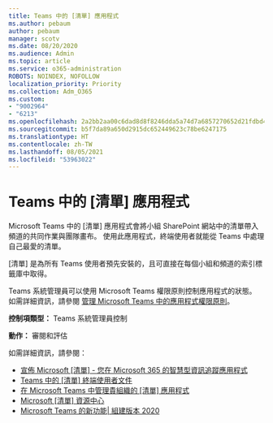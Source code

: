 ```yaml
---
title: Teams 中的 [清單] 應用程式
ms.author: pebaum
author: pebaum
manager: scotv
ms.date: 08/20/2020
ms.audience: Admin
ms.topic: article
ms.service: o365-administration
ROBOTS: NOINDEX, NOFOLLOW
localization_priority: Priority
ms.collection: Adm_O365
ms.custom:
- "9002964"
- "6213"
ms.openlocfilehash: 2a2bb2aa00c6dad8d8f8246dda5a74d7a6857270652d21fdbd4eb0a891dac0ca
ms.sourcegitcommit: b5f7da89a650d2915dc652449623c78be6247175
ms.translationtype: HT
ms.contentlocale: zh-TW
ms.lasthandoff: 08/05/2021
ms.locfileid: "53963022"
---
```

# <a name="lists-app-in-teams"></a>Teams 中的 [清單] 應用程式

Microsoft Teams 中的 [清單] 應用程式會將小組 SharePoint 網站中的清單帶入頻道的共同作業與團隊畫布。 使用此應用程式，終端使用者就能從 Teams 中處理自己最愛的清單。

[清單] 是為所有 Teams 使用者預先安裝的，且可直接在每個小組和頻道的索引標籤庫中取得。

Teams 系統管理員可以使用 Microsoft Teams 權限原則控制應用程式的狀態。 如需詳細資訊，請參閱 [管理 Microsoft Teams 中的應用程式權限原則](https://docs.microsoft.com/microsoftteams/teams-app-permission-policies)。

**控制項類型：** Teams 系統管理員控制  

**動作：**  審閱和評估

如需詳細資訊，請參閱：

- [宣佈 Microsoft [清單] - 您在 Microsoft 365 的智慧型資訊追蹤應用程式](https://techcommunity.microsoft.com/t5/microsoft-365-blog/announcing-microsoft-lists-your-smart-information-tracking-app/ba-p/1372233)
- [Teams 中的 [清單] 終端使用者文件](https://support.microsoft.com/office/get-started-with-lists-in-microsoft-taeams-c971e46b-b36c-491b-9c35-efeddd0297db)
- [在 Microsoft Teams 中管理貴組織的 [清單] 應用程式](https://docs.microsoft.com/microsoftteams/manage-lists-app)
- [Microsoft [清單] 資源中心](https://aka.ms/MSLists)
- [Microsoft Teams 的新功能| 組建版本 2020](https://techcommunity.microsoft.com/t5/microsoft-teams-blog/what-s-new-in-microsoft-teams-build-edition-2020/ba-p/1394224)
